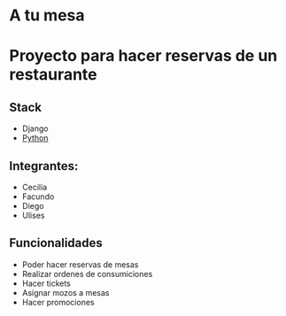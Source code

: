 # **A tu mesa**
# Proyecto para hacer reservas de un restaurante
## Stack
- Django
- [Python](https://www.python.org/)

## Integrantes:
- Cecilia
- Facundo
- Diego
- Ulises
## Funcionalidades
- Poder hacer reservas de mesas
- Realizar ordenes de consumiciones
- Hacer tickets
- Asignar mozos a mesas
- Hacer promociones

